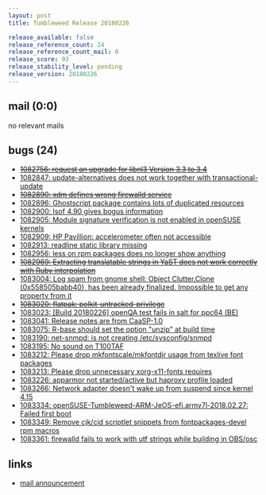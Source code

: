 ```yaml
---
layout: post
title: Tumbleweed Release 20180226

release_available: false
release_reference_count: 24
release_reference_count_mail: 0
release_score: 93
release_stability_level: pending
release_version: 20180226
---
```


## mail (0:0)

no relevant mails

## bugs (24)

<!--more-->

- ~~[1082756: request an upgrade for libnl3 Version 3.3 to 3.4](https://bugzilla.opensuse.org/show_bug.cgi?id=1082756)~~
- [1082847: update-alternatives does not work together with transactional-update](https://bugzilla.opensuse.org/show_bug.cgi?id=1082847)
- ~~[1082890: xdm defines wrong firewalld service](https://bugzilla.opensuse.org/show_bug.cgi?id=1082890)~~
- [1082896: Ghostscript package contains lots of duplicated resources](https://bugzilla.opensuse.org/show_bug.cgi?id=1082896)
- [1082900: lsof 4.90 gives bogus information](https://bugzilla.opensuse.org/show_bug.cgi?id=1082900)
- [1082905: Module signature verification is not enabled in openSUSE kernels](https://bugzilla.opensuse.org/show_bug.cgi?id=1082905)
- [1082909: HP Pavillion: accelerometer often not accessible](https://bugzilla.opensuse.org/show_bug.cgi?id=1082909)
- [1082913: readline static library missing](https://bugzilla.opensuse.org/show_bug.cgi?id=1082913)
- [1082956: less on rpm packages does no longer show anything](https://bugzilla.opensuse.org/show_bug.cgi?id=1082956)
- ~~[1082969: Extracting translatable strings in YaST does not work correctly with Ruby interpolation](https://bugzilla.opensuse.org/show_bug.cgi?id=1082969)~~
- [1083004: Log spam from gnome shell: Object Clutter.Clone (0x558505babb40), has been already finalized. Impossible to get any property from it](https://bugzilla.opensuse.org/show_bug.cgi?id=1083004)
- ~~[1083020: flatpak: polkit-untracked-privilege](https://bugzilla.opensuse.org/show_bug.cgi?id=1083020)~~
- [1083023: [Build 20180226] openQA test fails in salt  for ppc64 (BE)](https://bugzilla.opensuse.org/show_bug.cgi?id=1083023)
- [1083041: Release notes are from CaaSP-1.0](https://bugzilla.opensuse.org/show_bug.cgi?id=1083041)
- [1083075: R-base should set the option "unzip" at build time](https://bugzilla.opensuse.org/show_bug.cgi?id=1083075)
- [1083190: net-snmpd: is not creating /etc/sysconfig/snmpd](https://bugzilla.opensuse.org/show_bug.cgi?id=1083190)
- [1083195: No sound on T100TAF](https://bugzilla.opensuse.org/show_bug.cgi?id=1083195)
- [1083212: Please drop mkfontscale/mkfontdir usage from texlive font packages](https://bugzilla.opensuse.org/show_bug.cgi?id=1083212)
- [1083213: Please drop unnecessary xorg-x11-fonts requires](https://bugzilla.opensuse.org/show_bug.cgi?id=1083213)
- [1083226: apparmor not started/active but haproxy profile loaded](https://bugzilla.opensuse.org/show_bug.cgi?id=1083226)
- [1083266: Network adapter doesn't wake up from suspend since kernel 4.15](https://bugzilla.opensuse.org/show_bug.cgi?id=1083266)
- [1083334: openSUSE-Tumbleweed-ARM-JeOS-efi.armv7l-2018.02.27: Failed first boot](https://bugzilla.opensuse.org/show_bug.cgi?id=1083334)
- [1083349: Remove cjk/cid scriptlet snippets from fontpackages-devel rpm macros](https://bugzilla.opensuse.org/show_bug.cgi?id=1083349)
- [1083361: firewalld fails to work with utf strings while building in OBS/osc](https://bugzilla.opensuse.org/show_bug.cgi?id=1083361)



## links

- [mail announcement](https://lists.opensuse.org/opensuse-factory/2018-02/msg01172.html)
